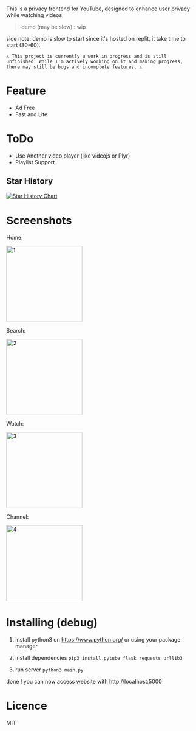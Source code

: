 <p align="center">
    <picture>
      <source media="(prefers-color-scheme: dark)" srcset="https://github.com/Mollomm1/LiteTube/blob/master/static/logo.png?raw=true">
      <source media="(prefers-color-scheme: light)" srcset="https://github.com/Mollomm1/LiteTube/blob/master/static/logo_white_theme.png?raw=true">
      <img alt="" src="">
    </picture>
</p>

This is a privacy frontend for YouTube, designed to enhance user privacy while watching videos.

> demo (may be slow) : wip

side note: demo is slow to start since it's hosted on replit, it take time to start (30-60).

`⚠️ This project is currently a work in progress and is still unfinished. While I'm actively working on it and making progress, there may still be bugs and incomplete features. ⚠️`

# Feature
* Ad Free
* Fast and Lite

# ToDo

* Use Another video player (like videojs or Plyr)
* Playlist Support

## Star History

[![Star History Chart](https://api.star-history.com/svg?repos=mollomm1/LiteTube&type=Date)](https://star-history.com/#mollomm1/LiteTube&Date)

# Screenshots

Home:

<img src="https://github.com/Mollomm1/LiteTube/blob/master/assets/screenshots/1.png?raw=true" alt="1" width="200"/>

Search:

<img src="https://github.com/Mollomm1/LiteTube/blob/master/assets/screenshots/2.png?raw=true" alt="2" width="200"/>

Watch:

<img src="https://github.com/Mollomm1/LiteTube/blob/master/assets/screenshots/3.png?raw=true" alt="3" width="200"/>

Channel:

<img src="https://github.com/Mollomm1/LiteTube/blob/master/assets/screenshots/4.png?raw=true" alt="4" width="200"/>

# Installing (debug)
1. install python3 on https://www.python.org/ or using your package manager

2. install dependencies
`pip3 install pytube flask requests urllib3`

3. run server
`python3 main.py`

done ! you can now access website with http://localhost:5000

# Licence
MIT
